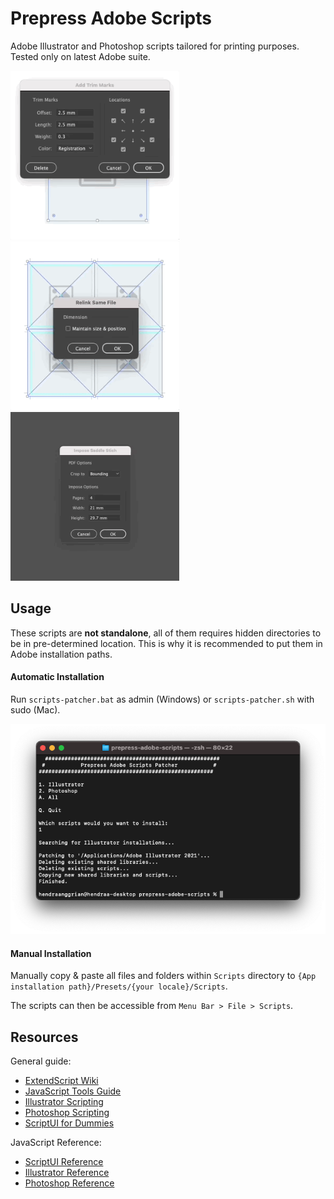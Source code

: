 Prepress Adobe Scripts
======================
Adobe Illustrator and Photoshop scripts tailored for printing purposes.
Tested only on latest Adobe suite.

<p float="left">
    <img src="/art/add-trim-marks.gif" width="270" />
    <img src="/art/relink-same-file.gif" width="270" />
    <img src="/art/impose-saddle-stitch.gif" width="270" />
</p>

Usage
-----
These scripts are **not standalone**, all of them requires hidden directories to be in pre-determined location. This is why it is recommended to put them in Adobe installation paths.

#### Automatic Installation
Run `scripts-patcher.bat` as admin (Windows) or `scripts-patcher.sh` with sudo (Mac).

![scripts-patcher](/art/scripts-patcher.png)

#### Manual Installation
Manually copy & paste all files and folders within `Scripts` directory to `{App installation path}/Presets/{your locale}/Scripts`.

The scripts can then be accessible from `Menu Bar > File > Scripts`.

Resources
---------
General guide:
* [ExtendScript Wiki](https://github.com/ExtendScript/wiki/wiki)
* [JavaScript Tools Guide](https://wwwimages2.adobe.com/content/dam/acom/en/devnet/scripting/pdfs/javascript_tools_guide.pdf)
* [Illustrator Scripting](https://www.adobe.com/devnet/illustrator/scripting.html)
* [Photoshop Scripting](https://www.adobe.com/devnet/photoshop/scripting.html)
* [ScriptUI for Dummies](https://adobeindd.com/view/publications/a0207571-ff5b-4bbf-a540-07079bd21d75/92ra/publication-web-resources/pdf/scriptui-2-16-j.pdf)

JavaScript Reference:
* [ScriptUI Reference](http://jongware.mit.edu/scriptuihtml/Sui/index_1.html)
* [Illustrator Reference](http://jongware.mit.edu/iljscs6html/iljscs6/inxx.html)
* [Photoshop Reference](http://jongware.mit.edu/pscs5js_html/psjscs5/inxx.html)
